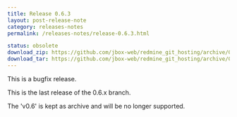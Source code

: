 ```yaml
---
title: Release 0.6.3
layout: post-release-note
category: releases-notes
permalink: /releases-notes/release-0.6.3.html

status: obsolete
download_zip: https://github.com/jbox-web/redmine_git_hosting/archive/0.6.3.zip
download_tar: https://github.com/jbox-web/redmine_git_hosting/archive/0.6.3.tar.gz
---
```


This is a bugfix release.

This is the last release of the 0.6.x branch.

The 'v0.6' is kept as archive and will be no longer supported.
